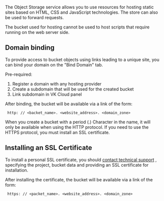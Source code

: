 The Object Storage service allows you to use resources for hosting static sites based on HTML, CSS and JavaScript technologies. The store can also be used to forward requests.

<warn>

The bucket used for hosting cannot be used to host scripts that require running on the web server side.

</warn>

## Domain binding

To provide access to bucket objects using links leading to a unique site, you can bind your domain on the "Bind Domain" tab.

Pre-required:

1.  Register a domain with any hosting provider
2.  Create a subdomain that will be used for the created bucket
3.  Link subdomain in VK Cloud panel

After binding, the bucket will be available via a link of the form:

```console
 http: // <backet_name>. <website_address>. <domain_zone>
```

<info>

When you create a bucket with a period (.) Character in the name, it will only be available when using the HTTP protocol. If you need to use the HTTPS protocol, you must install an SSL certificate.

</info>

## Installing an SSL Certificate

To install a personal SSL certificate, you should [contact technical support](mailto:support@mcs.mail.ru) , specifying the project, bucket data and providing an SSL certificate for installation.

After installing the certificate, the bucket will be available via a link of the form:

```console
 https: // <packet_name>. <website_address>. <domain_zone>
```
